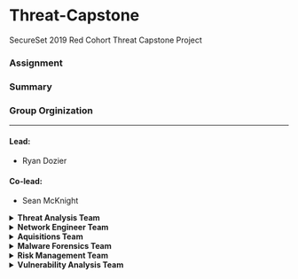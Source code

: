 # Threat-Capstone
SecureSet 2019 Red Cohort Threat Capstone Project

### Assignment

### Summary


### Group Orginization
---
#### Lead: 
* Ryan Dozier
#### Co-lead: 
* Sean McKnight

<details><summary><strong>Threat Analysis Team</strong></summary>
<ul>
  <li>Daniel Wayland</li>
  <li>Kayla Willeford</li>
  <li>Dae Kwak</li>
</ul>
</details>

<details><summary><strong>Network Engineer Team</strong></summary>
<ul>
  <li>Jose Martinez</li>
  <li>Dequarius Leggett</li>
  <li>Andrew Funk</li>
</ul>
</details>

<details><summary><strong/>Aquisitions Team</strong></summary>
<ul>
  <li>Kyle Kraus</li>
  <li>Christopher Horn</li>
  <li>Tyler Kimberling</li>
</ul>
</details>

<details><summary><strong>Malware Forensics Team</strong></summary>
<ul>
  <li>JonTyler Gutierrez</li>
  <li>Matt Fournier</li>
  <li>Ron Bolding</li>
</ul>
</details>

<details><summary><strong>Risk Management Team</strong></summary>
<ul>
  <li>William Droge</li>
  <li>Andrew Funk</li>
  <li>Dillion Costlow</li>
</ul>
</details>

<details><summary><strong>Vulnerability Analysis Team</strong></summary>
<ul>
  <li>Alex White</li>
  <li>Amilcar Spezia</li>
  <li>Steven Wilkins</li>
</ul>
</details>
